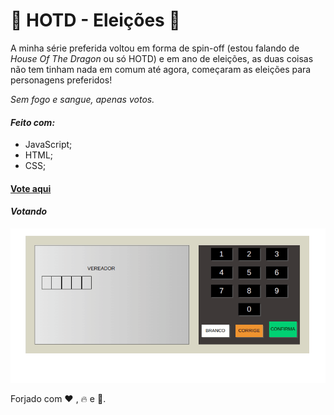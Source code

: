 # :dragon: HOTD - Eleições :dragon:

A minha série preferida voltou em forma de spin-off (estou falando de _House Of The Dragon_ ou só HOTD) e em ano de eleições, as duas coisas não tem tinham nada em comum até agora, começaram as eleições para personagens preferidos!

_Sem fogo e sangue, apenas votos._

#### _Feito com:_

- JavaScript;
- HTML;
- CSS;

#### <a href="https://felipelouzeiro.github.io/eleicoes-hotd/"> Vote aqui </a>

#### _Votando_

![votando](https://raw.githubusercontent.com/felipelouzeiro/eleicoes-hotd/master/assets/votando.gif)

Forjado com :heart: , :fire: e :dragon:.
